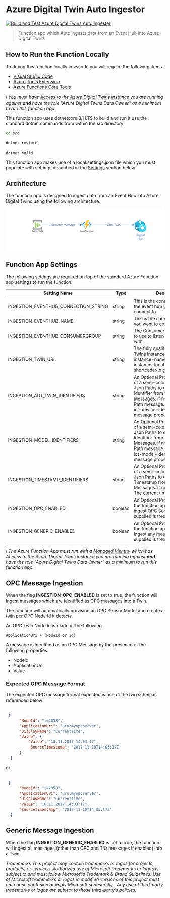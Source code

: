 
# Azure Digital Twin Auto Ingestor
[![Build and Test Azure Digital Twins Auto Ingester](https://github.com/WaywardHayward/adt-auto-ingestor/actions/workflows/dotnet.yml/badge.svg)](https://github.com/WaywardHayward/adt-auto-ingestor/actions/workflows/dotnet.yml)
> Function app which Auto ingests data from an Event Hub into Azure Digital Twins

## How to Run the Function Locally

To debug this function locally in vscode you will require the following items.

- [Visual Studio Code](https://code.visualstudio.com/)
- [Azure Tools Extension](https://marketplace.visualstudio.com/items?itemName=ms-vscode.vscode-node-azure-pack)
- [Azure Functions Core Tools](https://github.com/Azure/azure-functions-core-tools#installing)

_ℹ️ You must have [Access to the Azure Digital Twins instance](https://docs.microsoft.com/en-us/azure/digital-twins/how-to-set-up-instance-powershell#set-up-user-access-permissions "More on how to grand access to an Azure Digital Twins Instance can be found here.") you are running against __and__ have the role "Azure Digital Twins Data Owner" as a minimum to run this function app._

This function app uses dotnetcore 3.1 LTS to build and run it use the standard dotnet commands from within the src directory

```sh
cd src
```

```sh
dotnet restore
```

```sh
dotnet build
```

This function app makes use of a local.settings.json file which you must populate with settings described in the [Settings](#Function_App_Settings) section below.

## Architecture

The function app is designed to ingest data from an Event Hub into Azure Digital Twins using the following architecture.

![Architecture](./Docs/architecture.png)

## Function App Settings

The following settings are required on top of the standard Azure Function app settings to run the function.

| Setting Name | Type | Description |
| ------------ | ---- | ----------- |
| INGESTION_EVENTHUB_CONNECTION_STRING | string | This is the connection string for the event hub you want to connect to |
| INGESTION_EVENTHUB_NAME | string | This is the name of the event hub you want to connect to |
| INGESTION_EVENTHUB_CONSUMERGROUP | string | The Consumer Group you want to use to listen to the event hub with |
| INGESTION_TWIN_URL | string | The fully qualified Azure Digital Twins instance url https://\<your-instance-name\>.api.\<your-instance-location-shortcode\>.digitaltwins.azure.net |
| INGESTION_ADT_TWIN_IDENTIFIERS | string | An Optional Property, comprising of a semi-colon separated list of Json Paths to extract the Twin Identifier from the Generic Messages. if not supplied the Path message.DeviceId or the iot-device-identifier from the message properties are used. |
| INGESTION_MODEL_IDENTIFIERS | string | An Optional Property, comprising of a semi-colon separated list of Json Paths to extract the Model Identifier from the Generic Messages. if not supplied the Path message.ModelId or the iot-model-identifier from the message properties are used. |
| INGESTION_TIMESTAMP_IDENTIFIERS | string | An Optional Property, comprising of a semi-colon separated list of Json Paths to extract the Timestamp from the Generic Messages. if not supplied the The current time in UTC is used  |
| INGESTION_OPC_ENABLED | boolean | An Optional Property, defines if the function app should auto ingest OPC Sensors - when not supplied is treated as false |
| INGESTION_GENERIC_ENABLED | boolean | An Optional Property, defines if the function app should auto ingest any messages - when not supplied is treated as false |

  _ℹ️ The Azure Function App must run with a [Managed Identity](https://docs.microsoft.com/en-us/azure/active-directory/managed-identities-azure-resources/overview "Find out more about Azure Managed Identities Here") which has Access to the Azure Digital Twins instance you are running against __and__ have the role "Azure Digital Twins Data Owner" as a minimum to run this function app._

## OPC Message Ingestion

When the flag __INGESTION_OPC_ENABLED__ is set to true, the function will ingest messages which are identified as OPC messages into a Twin.

The function will automatically provision an OPC Sensor Model and create a twin per OPC Node Id it detects.

An OPC Twin Node Id is made of the following

```text
ApplicationUri + (NodeId or Id) 
```

A message is identified as an OPC Message by the presence of the following properties.

- NodeId
- ApplicationUri
- Value

### Expected OPC Message Format

The expected OPC message format expected is one of the two schemas referenced below

```json

 {
      "NodeId": "i=2058",
      "ApplicationUri": "urn:myopcserver",
      "DisplayName": "CurrentTime",
      "Value": {
          "Value": "10.11.2017 14:03:17",
          "SourceTimestamp": "2017-11-10T14:03:17Z"
      }
  }

```

or

```json

 {
      "NodeId": "i=2058",
      "ApplicationUri": "urn:myopcserver",
      "DisplayName": "CurrentTime",
      "Value": "10.11.2017 14:03:17",
      "SourceTimestamp": "2017-11-10T14:03:17Z"
  }

```

## Generic Message Ingestion

When the flag __INGESTION_GENERIC_ENABLED__ is set to true, the function will ingest all messages (other than OPC and TIQ messages if enabled) into a Twin.

*Trademarks This project may contain trademarks or logos for projects, products, or services. Authorized use of Microsoft trademarks or logos is subject to and must follow Microsoft’s Trademark & Brand Guidelines. Use of Microsoft trademarks or logos in modified versions of this project must not cause confusion or imply Microsoft sponsorship. Any use of third-party trademarks or logos are subject to those third-party’s policies.*
